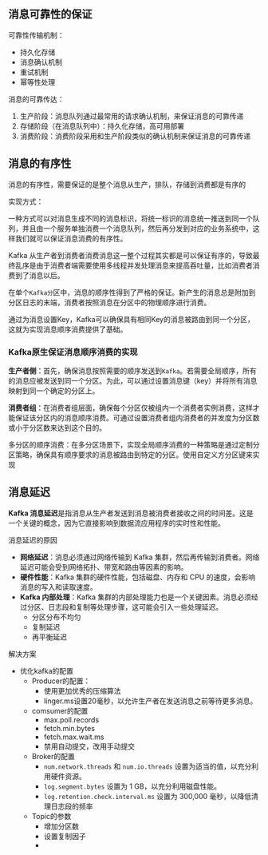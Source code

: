 ## 消息可靠性的保证

可靠性传输机制：

- 持久化存储
- 消息确认机制
- 重试机制
- 幂等性处理

消息的可靠传达：

1. 生产阶段：消息队列通过最常用的请求确认机制，来保证消息的可靠传递
2. 存储阶段（在消息队列中）：持久化存储，高可用部署
3. 消费阶段：消费阶段采用和生产阶段类似的确认机制来保证消息的可靠传递

## 消息的有序性

消息的有序性，需要保证的是整个消息从生产，排队，存储到消费都是有序的

实现方式：

一种方式可以对消息生成不同的消息标识，将统一标识的消息统一推送到同一个队列，并且由一个服务单独消费一个消息队列，然后再分发到对应的业务系统中，这样我们就可以保证消息消费的有序性。

Kafka 从生产者到消费者消费消息这一整个过程其实都是可以保证有序的，导致最终乱序是由于消费者端需要使用多线程并发处理消息来提高吞吐量，比如消费者消费到了消息以后。

在单个`Kafka分`区中，消息的顺序性得到了严格的保证。新产生的消息总是附加到分区日志的末端，消费者按照消息在分区中的物理顺序进行消费。

通过为消息设置Key，Kafka可以确保具有相同Key的消息被路由到同一个分区，这就为实现消息顺序消费提供了基础。

### Kafka原生保证消息顺序消费的实现

**生产者侧**：首先，确保消息按照需要的顺序发送到`Kafka`。若需要全局顺序，所有的消息应被发送到同一个分区。为此，可以通过设置消息键（key）并将所有消息映射到同一个确定的分区上。

**消费者组**：在消费者组层面，确保每个分区仅被组内一个消费者实例消费，这样才能保证该分区内的消息顺序消费。可通过设置消费者组内消费者的并发度为分区数或小于分区数来达到这个目的。

多分区的顺序消费：在多分区场景下，实现全局顺序消费的一种策略是通过定制分区策略，确保具有顺序要求的消息被路由到特定的分区。使用自定义方分区键来实现

## 消息延迟

**Kafka 消息延迟**是指消息从生产者发送到消息被消费者接收之间的时间差。这是一个关键的概念，因为它直接影响到数据流应用程序的实时性和性能。

消息延迟的原因

- **网络延迟**：消息必须通过网络传输到 Kafka 集群，然后再传输到消费者。网络延迟可能会受到网络拓扑、带宽和路由等因素的影响。
- **硬件性能**：Kafka 集群的硬件性能，包括磁盘、内存和 CPU 的速度，会影响消息的写入和读取速度。
- **Kafka 内部处理**：Kafka 集群的内部处理能力也是一个关键因素。消息必须经过分区、日志段和复制等处理步骤，这可能会引入一些处理延迟。
	- 分区分布不均匀
	- 复制延迟
	- 再平衡延迟

解决方案

- 优化kafka的配置
	- Producer的配置：
		- 使用更加优秀的压缩算法
		- linger.ms设置20毫秒，以允许生产者在发送消息之前等待更多消息。
	- comsumer的配置
		- max.poll.records
		- fetch.min.bytes
		- fetch.max.wait.ms
		- 禁用自动提交，改用手动提交
	- Broker的配置
		- `num.network.threads` 和 `num.io.threads` 设置为适当的值，以充分利用硬件资源。
		- `log.segment.bytes` 设置为 1 GB，以充分利用磁盘性能。
		- `log.retention.check.interval.ms` 设置为 300,000 毫秒，以降低清理日志段的频率
	- Topic的参数
		- 增加分区数
		- 设置复制因子
		- 



